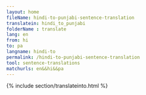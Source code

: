 ```yaml
---
layout: home
fileName: hindi-to-punjabi-sentence-translation
translatein: hindi_to_punjabi
folderName : translate
lang: en
from: hi
to: pa
langname: hindi-to
permalink: /hindi-to-punjabi-sentence-translation
tool: sentence-translations
matchurls: en&&hi&&pa
---
```

{% include section/translateinto.html %}

